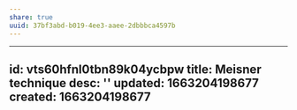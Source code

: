 ```yaml
---
share: true
uuid: 37bf3abd-b019-4ee3-aaee-2dbbbca4597b
---
```

---
id: vts60hfnl0tbn89k04ycbpw
title: Meisner technique
desc: ''
updated: 1663204198677
created: 1663204198677
---
